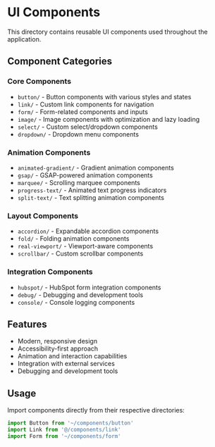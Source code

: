 # UI Components

This directory contains reusable UI components used throughout the application.

## Component Categories

### Core Components
- `button/` - Button components with various styles and states
- `link/` - Custom link components for navigation
- `form/` - Form-related components and inputs
- `image/` - Image components with optimization and lazy loading
- `select/` - Custom select/dropdown components
- `dropdown/` - Dropdown menu components

### Animation Components
- `animated-gradient/` - Gradient animation components
- `gsap/` - GSAP-powered animation components
- `marquee/` - Scrolling marquee components
- `progress-text/` - Animated text progress indicators
- `split-text/` - Text splitting animation components

### Layout Components
- `accordion/` - Expandable accordion components
- `fold/` - Folding animation components
- `real-viewport/` - Viewport-aware components
- `scrollbar/` - Custom scrollbar components

### Integration Components
- `hubspot/` - HubSpot form integration components
- `debug/` - Debugging and development tools
- `console/` - Console logging components

## Features

- Modern, responsive design
- Accessibility-first approach
- Animation and interaction capabilities
- Integration with external services
- Debugging and development tools

## Usage

Import components directly from their respective directories:

```typescript
import Button from '~/components/button'
import Link from '@/components/link'
import Form from '~/components/form'
```
